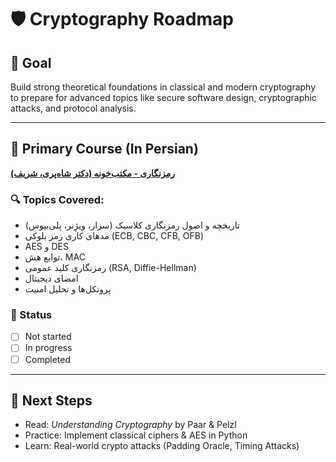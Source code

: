 # 🛡 Cryptography Roadmap

## 🎯 Goal
Build strong theoretical foundations in classical and modern cryptography to prepare for advanced topics like secure software design, cryptographic attacks, and protocol analysis.

---

## 📘 Primary Course (In Persian)
**[رمزنگاری - مکتب‌خونه (دکتر شاه‌پری، شریف)](https://maktabkhooneh.org/course/%D8%A2%D9%85%D9%88%D8%B2%D8%B4-%D8%B1%D8%A7%DB%8C%DA%AF%D8%A7%D9%86-%D8%B1%D9%85%D8%B2%D9%86%DA%AF%D8%A7%D8%B1%DB%8C-mk759/)**

### 🔍 Topics Covered:
- تاریخچه و اصول رمزنگاری کلاسیک (سزار، ویژِنر، پلی‌بیوس)
- مدهای کاری رمز بلوکی (ECB, CBC, CFB, OFB)
- AES و DES
- توابع هش، MAC
- رمزنگاری کلید عمومی (RSA, Diffie-Hellman)
- امضای دیجیتال
- پروتکل‌ها و تحلیل امنیت

### 📅 Status
- [ ] Not started  
- [ ] In progress  
- [ ] Completed

---

## 🔗 Next Steps
- Read: *Understanding Cryptography* by Paar & Pelzl
- Practice: Implement classical ciphers & AES in Python
- Learn: Real-world crypto attacks (Padding Oracle, Timing Attacks)
